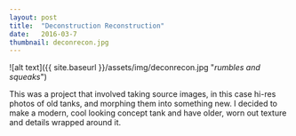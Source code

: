 ```yaml
---
layout: post
title:  "Deconstruction Reconstruction"
date:   2016-03-7
thumbnail: deconrecon.jpg
---
```


![alt text]({{ site.baseurl }}/assets/img/deconrecon.jpg "*rumbles and squeaks*")

This was a project that involved taking source images, in this case hi-res photos of old tanks, and morphing them into something new. I decided to make a modern, cool looking concept tank and have older, worn out texture and details wrapped around it.

